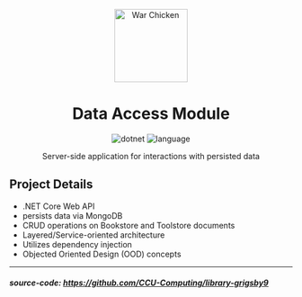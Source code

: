 <div align="center" markdown="1">

<img
          src="https://upload.wikimedia.org/wikipedia/en/thumb/e/ef/Coastal_Carolina_Chanticleers_logo.svg/1200px-Coastal_Carolina_Chanticleers_logo.svg.png"
          height="130"
          alt="War Chicken"
        />

# Data Access Module

![dotnet](https://img.shields.io/badge/.NET-v5.0-teal)
![language](https://img.shields.io/badge/language-C%23-orange)

Server-side application for interactions with persisted data
<br/>

</div>

## Project Details

- .NET Core Web API
- persists data via MongoDB 
- CRUD operations on Bookstore and Toolstore documents
- Layered/Service-oriented architecture
- Utilizes dependency injection 
- Objected Oriented Design (OOD) concepts

---

##### source-code: https://github.com/CCU-Computing/library-grigsby9
